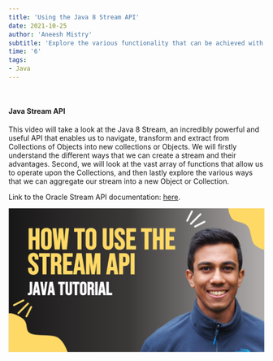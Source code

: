 ```yaml
---
title: 'Using the Java 8 Stream API'
date: 2021-10-25
author: 'Aneesh Mistry'
subtitle: 'Explore the various functionality that can be achieved with the stream API to transform and collect data.'
time: '6'
tags:
- Java
---
```


<br>
<h4>Java Stream API</h4>
<p>
This video will take a look at the Java 8 Stream, an incredibly powerful and useful API that enables us to navigate, transform and extract from Collections of Objects into new collections or Objects. 
We will firstly understand the different ways that we can create a stream and their advantages. Second, we will look at the vast array of functions that allow us to operate upon the Collections, and then lastly explore the various ways that we can aggregate our stream into a new Object or Collection. 

Link to the Oracle Stream API documentation: <a href="https://docs.oracle.com/javase/8/docs/api/java/util/stream/package-summary.html">here</a>.

[![YouTube video link](../images/075_stream.jpg)]( https://youtu.be/YnhaGNAh8fU )

</p>
